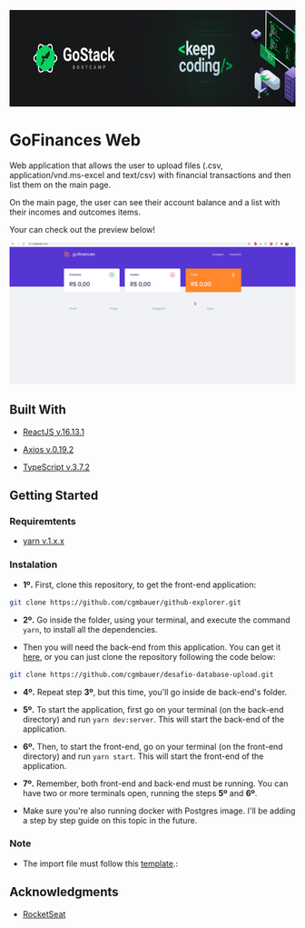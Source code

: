 <p align="center">
  <img src='https://github.com/cgmbauer/assets/blob/master/logo/rocketseat.png' alt='GoStack logo' width="100%" height="170px" />   
</p> 

# GoFinances Web

Web application that allows the user to upload files (.csv, application/vnd.ms-excel and text/csv) with financial transactions and then list them on the main page.  

On the main page, the user can see their account balance and a list with their incomes and outcomes items.  

Your can check  out the preview below!


![gofinances-web demonstration gif](https://github.com/cgmbauer/assets/blob/master/gifs/gofinancesspeed.gif)   

## Built With

- [ReactJS v.16.13.1](https://reactjs.org/)

- [Axios v.0.19.2](https://github.com/axios/axios)

- [TypeScript v.3.7.2](https://www.typescriptlang.org/)

## Getting Started

### Requiremtents

- [yarn v.1.x.x](https://classic.yarnpkg.com/en/docs/install)

### Instalation

- **1º.** First, clone this repository, to get the front-end application:
```sh
git clone https://github.com/cgmbauer/github-explorer.git
```
- **2º.** Go inside the folder, using your terminal, and execute the command ``` yarn ```, to install all the dependencies. 

- Then you will need the back-end from this application. You can get it [here](https://github.com/cgmbauer/desafio-database-upload),
or you can just clone the repository following the code below:
```sh
git clone https://github.com/cgmbauer/desafio-database-upload.git
```
- **4º.** Repeat step **3º**, but this time, you'll go inside de back-end's folder.

- **5º.** To start the application, first go on your terminal (on the back-end directory) and run ```yarn dev:server```. This will start the back-end of the application.

- **6º.** Then, to start the front-end, go on your terminal (on the front-end directory) and run ```yarn start```. This will start the front-end of the application.

- **7º.** Remember, both front-end and back-end must be running. You can have two or more terminals open, running the steps **5º** and **6º**.

- Make sure you're also running docker with Postgres image. I'll be adding a step by step guide on this topic in the future.

### Note

- The import file must follow this [template](https://github.com/Rocketseat/bootcamp-gostack-desafios/blob/master/desafio-database-upload/assets/file.csv).: 

## Acknowledgments

- [RocketSeat](https://rocketseat.com.br/)

